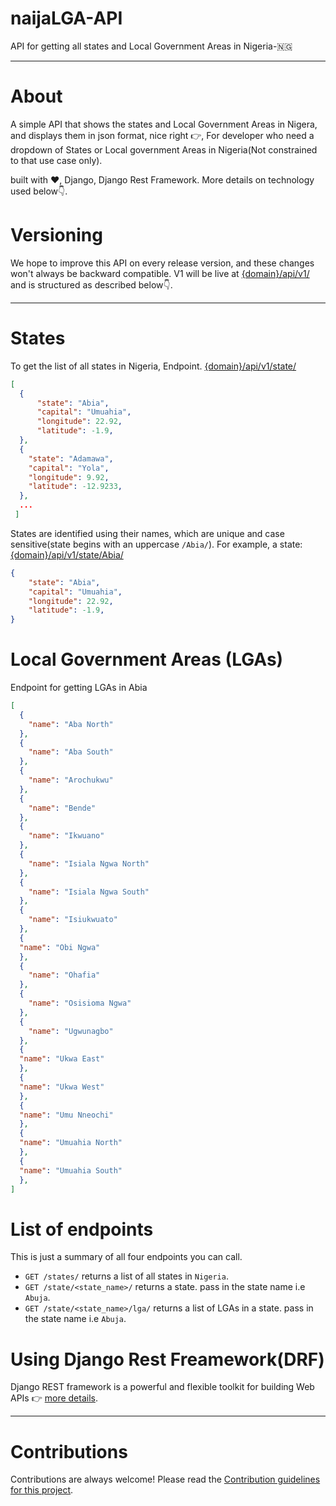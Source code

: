 # naijaLGA-API
API for getting all states and Local Government Areas in Nigeria-🇳🇬
<hr>

# About
A simple API that shows the states and Local Government Areas in Nigera, and displays them in json format, nice right 👉, For developer who need a dropdown of States or Local government Areas in Nigeria(Not constrained to that use case only).

built with ❤️‍, Django, Django Rest Framework. More details on technology used below👇.

# Versioning
We hope to improve this API on every release version, and these changes won't always be backward compatible. V1 will be live at [{domain}/api/v1/](#) and is structured as described below👇.
<hr>

# States
To get the list of all states in Nigeria, Endpoint. [{domain}/api/v1/state/](#)
```json
[
  {
      "state": "Abia",
      "capital": "Umuahia",
      "longitude": 22.92,
      "latitude": -1.9,
  },
  {
    "state": "Adamawa",
    "capital": "Yola",
    "longitude": 9.92,
    "latitude": -12.9233,
  },
  ...
 ]
```
States are identified using their names, which are unique and case sensitive(state begins with an uppercase `/Abia/`). For example, a state: [{domain}/api/v1/state/Abia/](#)
```json
{
    "state": "Abia",
    "capital": "Umuahia",
    "longitude": 22.92,
    "latitude": -1.9,
}
```

# Local Government Areas (LGAs)
Endpoint for getting LGAs in Abia
```json
[
  {
    "name": "Aba North"
  },
  {
    "name": "Aba South"
  },
  {
    "name": "Arochukwu"
  },
  {
    "name": "Bende"
  },
  {
    "name": "Ikwuano"
  },
  {
    "name": "Isiala Ngwa North"
  },
  {
    "name": "Isiala Ngwa South"
  },
  {
    "name": "Isiukwuato"
  },
  {
  "name": "Obi Ngwa"
  },
  {
    "name": "Ohafia"
  },
  {
    "name": "Osisioma Ngwa"
  },
  {
    "name": "Ugwunagbo"
  },
  {
  "name": "Ukwa East"
  },
  {
  "name": "Ukwa West"
  },
  {
  "name": "Umu Nneochi"
  },
  {
  "name": "Umuahia North"
  },
  {
  "name": "Umuahia South"
  },
]
```
# List of endpoints
This is just a summary of all four endpoints you can call.

* `GET /states/` returns a list of all states in `Nigeria`.
* `GET /state/<state_name>/` returns a state. pass in the state name i.e `Abuja`.
* `GET /state/<state_name>/lga/` returns a list of LGAs in a state. pass in the state name i.e `Abuja`.

# Using Django Rest Freamework(DRF)
Django REST framework is a powerful and flexible toolkit for building Web APIs 👉 [more details](http://www.django-rest-framework.org/). 
<hr>

# Contributions
Contributions are always welcome! Please read the [Contribution guidelines for this project](docs/CONTRIBUTING.md).
